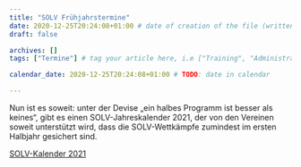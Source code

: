```yaml
---
title: "SOLV Frühjahrstermine"
date: 2020-12-25T20:24:08+01:00 # date of creation of the file (written)
draft: false

archives: []
tags: ["Termine"] # tag your article here, i.e ["Training", "Administratives"]

calendar_date: 2020-12-25T20:24:08+01:00 # TODO: date in calendar

---
```


Nun ist es soweit: unter der Devise „ein halbes Programm ist besser als keines“, gibt es einen SOLV-Jahreskalender 2021, der von den Vereinen soweit unterstützt wird, dass die SOLV-Wettkämpfe zumindest im ersten Halbjahr gesichert sind.

[SOLV-Kalender 2021](/post/2020/13/Salzburger%20OL-Kalender%202021.pdf)

<!--more-->

